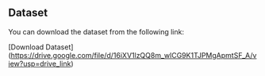 ## Dataset

You can download the dataset from the following link:

[Download Dataset] (https://drive.google.com/file/d/16iXV1lzQQ8m_wlCG9K1TJPMgApmtSF_A/view?usp=drive_link)
